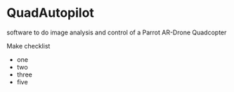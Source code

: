 # QuadAutopilot
software to do image analysis and control of a Parrot AR-Drone Quadcopter

Make checklist
* one
* two 
* three
* five

